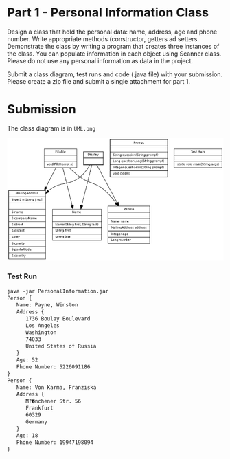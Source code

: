 # Part 1 - Personal Information Class

Design a class that hold the personal data: name, address, age and phone number.
Write appropriate methods (constructor, getters ad setters.
Demonstrate the class by writing a program that creates three instances of the class.
You can populate information in each object using Scanner class.
Please do not use any personal information as data in the project.

Submit a class diagram, test runs and code (.java file) with your submission.
Please create a zip file and submit a single attachment for part 1.

# Submission

The class diagram is in `UML.png`

![](UML.png)

### Test Run

```
java -jar PersonalInformation.jar
Person {
   Name: Payne, Winston
   Address {
      1736 Boulay Boulevard
      Los Angeles
      Washington
      74033
      United States of Russia
   }
   Age: 52
   Phone Number: 5226091186
}
Person {
   Name: Von Karma, Franziska
   Address {
      M?�nchener Str. 56
      Frankfurt
      60329
      Germany
   }
   Age: 18
   Phone Number: 19947198094
}
```
